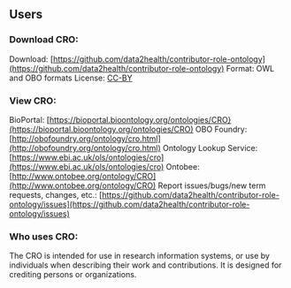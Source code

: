 ---
---

## Users

### Download CRO:
Download: [https://github.com/data2health/contributor-role-ontology](https://github.com/data2health/contributor-role-ontology)
Format: OWL and OBO formats
License: [CC-BY](https://creativecommons.org/licenses/by/2.0/)

### View CRO:
BioPortal: [https://bioportal.bioontology.org/ontologies/CRO}(https://bioportal.bioontology.org/ontologies/CRO)
OBO Foundry: [http://obofoundry.org/ontology/cro.html](http://obofoundry.org/ontology/cro.html)
Ontology Lookup Service: [https://www.ebi.ac.uk/ols/ontologies/cro](https://www.ebi.ac.uk/ols/ontologies/cro)
Ontobee: [http://www.ontobee.org/ontology/CRO](http://www.ontobee.org/ontology/CRO)
Report issues/bugs/new term requests, changes, etc.:
[https://github.com/data2health/contributor-role-ontology/issues](https://github.com/data2health/contributor-role-ontology/issues)

### Who uses CRO:
The CRO is intended for use in research information systems, or use by individuals when describing their work and contributions. It is designed for crediting persons or organizations. 
